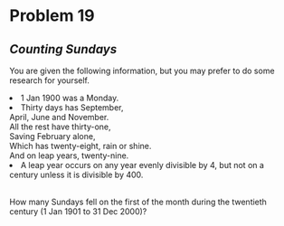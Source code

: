 # Problem 19
## _Counting Sundays_



You are given the following information, but you may prefer to do some research for yourself.

<li>1 Jan 1900 was a Monday.</li>
<li>Thirty days has September,<br>
    April, June and November.<br>
    All the rest have thirty-one,<br>
    Saving February alone,<br>
    Which has twenty-eight, rain or shine.<br>
    And on leap years, twenty-nine.
</li>
<li>A leap year occurs on any year evenly divisible by 4, but not on a century unless it is divisible by 400.</li><br>

How many Sundays fell on the first of the month during the twentieth century (1 Jan 1901 to 31 Dec 2000)?
